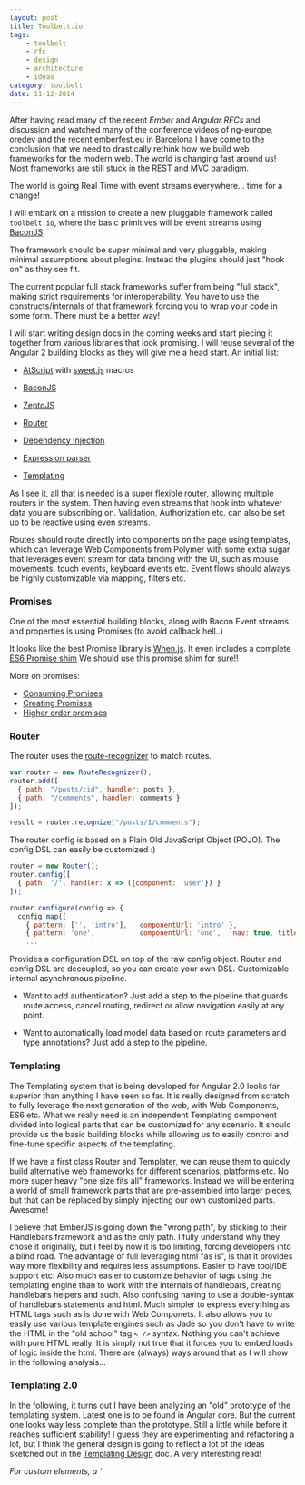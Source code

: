 ```yaml
---
layout: post
title: Toolbelt.io
tags:
    - toolbelt
    - rfc
    - design
    - architecture
    - ideas
category: toolbelt
date: 11-12-2014
---
```



After having read many of the recent *Ember* and *Angular RFCs* and discussion and watched many of the conference videos of ng-europe, oredev and the recent emberfest.eu in Barcelona I have come to the conclusion that we need to drastically rethink how we build web frameworks for the modern web. The world is changing fast around us! Most frameworks are still stuck in the REST and MVC paradigm.

The world is going Real Time with event streams everywhere... time for a change!

<!--more-->

I will embark on a mission to create a new pluggable framework called `toolbelt.io`, where the basic primitives will be event streams using [BaconJS](http://baconjs.github.io/).

The framework should be super minimal and very pluggable, making minimal assumptions about plugins. Instead the plugins should just "hook on" as they see fit.

The current popular full stack frameworks suffer from being "full stack", making strict requirements for interoperability. You have to use the constructs/internals of that framework forcing you to wrap your code in some form. There must be a better way!

I will start writing design docs in the coming weeks and start piecing it together from various libraries that look promising. I will reuse several of the Angular 2 building blocks as they will give me a head start.
An initial list:

- [AtScript](http://www.andrewconnell.com/blog/atscript-another-language-to-compile-down-to-javascript) with [sweet.js](http://sweetjs.org/) macros

- [BaconJS](http://baconjs.github.io/)
- [ZeptoJS](http://zeptojs.com/)
- [Router](https://github.com/angular/router)
- [Dependency Injection](https://github.com/angular/di.js)
- [Expression parser](https://github.com/angular/expressionist.js)
- [Templating](https://github.com/angular/templating)

As I see it, all that is needed is a super flexible router, allowing multiple routers in the system.
Then having even streams that hook into whatever data you are subscribing on. Validation, Authorization etc. can also be set up to be reactive using even streams.

Routes should route directly into components on the page using templates, which can leverage Web Components from Polymer with some extra sugar that leverages event stream for data binding with the UI, such as mouse movements, touch events, keyboard events etc. Event flows should always be highly customizable via mapping, filters etc.

### Promises

One of the most essential building blocks, along with Bacon Event streams and properties is using Promises (to avoid callback hell..)

It looks like the best Promise library is [When.js](https://github.com/cujojs/when). It even includes a complete [ES6 Promise shim](https://github.com/cujojs/when/blob/master/docs/es6-promise-shim.md)
We should use this promise shim for sure!!

More on promises:

- [Consuming Promises](http://know.cujojs.com/tutorials/promises/consuming-promises.html.md)
- [Creating Promises](http://know.cujojs.com/tutorials/promises/creating-promises.html.md)
- [Higher order promises]( http://know.cujojs.com/tutorials/promises/higher-order-promises-with-when)

### Router

The router uses the [route-recognizer](https://github.com/btford/route-recognizer) to match routes.

```js
var router = new RouteRecognizer();
router.add([
  { path: "/posts/:id", handler: posts },
  { path: "/comments", handler: comments }
]);

result = router.recognize("/posts/1/comments");
```

The router config is based on a Plain Old JavaScript Object (POJO). The config DSL can easily be customized :)

```js
router = new Router();
router.config([
  { path: '/', handler: x => ({component: 'user'}) }
]);

router.configure(config => {
  config.map([
    { pattern: ['', 'intro'],   componentUrl: 'intro' },
    { pattern: 'one',           componentUrl: 'one',   nav: true, title: 'Question 1' }
    ...
```

Provides a configuration DSL on top of the raw config object.
Router and config DSL are decoupled, so you can create your own DSL.
Customizable internal asynchronous pipeline.

- Want to add authentication? Just add a step to the pipeline that guards route access, cancel routing, redirect or allow navigation easily at any point.

- Want to automatically load model data based on route parameters and type annotations? Just add a step to the pipeline.

### Templating

The Templating system that is being developed for Angular 2.0 looks far superior than anything I have seen so far. It is really designed from scratch to fully leverage the next generation of the web, with Web Components, ES6 etc. What we really need is an independent Templating component divided into logical parts that can be customized for any scenario. It should provide us the basic building blocks while allowing us to easily control and fine-tune specific aspects of the templating.

If we have a first class Router and Templater, we can reuse them to quickly build alternative web frameworks for different scenarios, platforms etc. No more super heavy "one size fits all" frameworks. Instead we will be entering a world of small framework parts that are pre-assembled into larger pieces, but that can be replaced by simply injecting our own customized parts. Awesome!

I believe that EmberJS is going down the "wrong path", by sticking to their Handlebars framework and as the only path. I fully understand why they chose it originally, but I feel by now it is too limiting, forcing developers into a blind road. The advantage of full leveraging html "as is", is that it provides way more flexibility and requires less assumptions. Easier to have tool/IDE support etc. Also much easier to customize behavior of tags using the templating engine than to work with the internals of handlebars, creating handlebars helpers and such. Also confusing having to use a double-syntax of handlebars statements and html.
Much simpler to express everything as HTML tags such as is done with Web Componets.
It also allows you to easily use various template engines such as Jade so you don't have to write the HTML in the "old school" tag `< />` syntax. Nothing you can't achieve with pure HTML really. It is simply not true that it forces you to embed loads of logic inside the html. There are (always) ways around that as I will show in the following analysis...


### Templating 2.0

In the following, it turns out I have been analyzing an "old" prototype of the templating system. Latest one is to be found in Angular core. But the current one looks way less complete than the prototype. Still a little while  before it reaches sufficient stability! I guess they are experimenting and refactoring a lot, but I think the general design is going to reflect a lot of the ideas sketched out in the [Templating Design](https://github.com/kristianmandrup/templating/blob/master/DESIGN.md) doc.
A very interesting read!

<cite>
For custom elements, a `<template>` tag is required to prevent their immediate instantiation.
When template directives are nested, their order is defined by nesting multiple `<template>` tags with a single template directive on each one.
The execution context for the expressions of a template can be any object.
Uses html imports `<link import="sth.html"/>` for loading the templates of angular components.

A bidirectional naming strategy is used to connect a component class with its template url and vice versa. Angular can load the component class given a template url but also load the template given a component class. This is needed to support defining angular components as well as custom elements.""
</cite>

The docs contain a lot of info on how to achieve maximum performance while retaining flexibility...

<cite>
Double curly braces should have the same semantic at every place. E.g.

`<input foo="{{model}}" value="{{model}}">foo: {{model}}`

* `foo: {{model}}`: one way data binding with interpolation
* `value="{{model}}"`: bidirectional binding
* `foo="{{model}}"`: possibly unidirectional binding, depending on what the component chose to use as binding type.

I.e. by just looking at the template the binding type cannot be determined. Knowledge of directive specifics is required to understand the template.
</cite>

One way to solve this conundrum would be to indicate the binding direction using `-` as post- and/or prefix (see below).

`<input foo="{{model}}" value="{{-model-}}">foo: {{model-}}`


From the Template compiler code comments:

<cite>
Compiler walks the DOM and calls Selector.match on each node in the tree.
It collects the resulting ElementBinders and stores them in a tree which mimics
the DOM structure.
Lifetime: immutable for the duration of application."
</cite>

`compileChildNodes(container:NodeContainer, directives:ArrayOfClass):CompiledTemplate` compiles the nodes.

```js
// build a virtual DOM node
build(container:NodeContainer)
  ...

    return {
      container: container,
      binders: binders
    };


  if (index === 0 || compileElement.hasBindings()) {
    newLevel = parentLevel+1;
    if (index>0) {
      // if element has one or more bidings, add class 'ng-binder' to mark it
      compileElement.element.classList.add('ng-binder');
    }

    // push Binder onto a binders array for that node
    binders.push(compileElement.toBinder(newLevel));
  } else {
    newLevel = parentLevel;
  }

//elsewhere in compileRecurse ...

  if (nodeType == Node.ELEMENT_NODE) {
    var matchedBindings = this.selector.matchElement(node);
    var component;
    if (matchedBindings.component) {
      component = classFromDirectiveClass(matchedBindings.component);

      var compileElement = new CompileElement({
        level: parentElement.level+1,
        element: node,
        attrs: matchedBindings.attrs,
        decorators: matchedBindings.decorators.map(classFromDirectiveClass),
        component: component,
        customElement: matchedBindings.customElement
      });
      if (matchedBindings.template) {
        // special recurse for template directives
        this.compileElements.push(this._compileTemplateDirective(node, matchedBindings.template, compileElement));
      } else {
        this.compileElements.push(compileElement);
        this.compileRecurse(node, compileElement);
      }
    } else if (nodeType == Node.TEXT_NODE) {
      var textExpression = this.selector.matchText(node);
      if (textExpression) {
        parentElement.addTextBinder(textExpression, nodeIndex);
      }
    }
```

We get the general idea! Sweet and pretty "simple" :)

Digging deeper into the templating compiler found in `lib/compiler` we discover:

The `SelectorConfig` which provides the attribute discovery rules, easy to override/customize :)

```js
export function SelectorConfig() {
  return {
    interpolationRegex: /{{(.*?)}}/g,
    bindAttrRegex: /bind-(.+)/,
    eventAttrRegex: /on-(.+)/,
  };
}
```

The `ElementSelector` which can match both custom elements (Web Components) and Angular elements using a complex Regexp.

```js
var _SELECTOR_REGEXP =
    RegExpWrapper.create('^([-\\w]+)|' +    // "tag"
    '(?:\\.([-\\w]+))|' +                   // ".class"
    '(?:\\[([-\\w*]+)(?:=([^\\]]*))?\\])'); // "[name]", "[name=value]" or "[name*=value]"


var wildcard = new RegExp('\\*', 'g');
var CUSTOM_ELEMENT_RE = /^([^-]+)-([^-]*)$/;
```


The `CUSTOM_ELEMENT_RE` only matches elements (tags) with at least one dash, such as `<repeat-me>` but not `<repeatme>`. This is in line with `<x-toggle>` f.ex.

```js
  selectNode(builder:SelectedElementBindings, partialSelection, nodeName:string) {
    var partial;

    if (nodeName.match(CUSTOM_ELEMENT_RE)) {
      builder.customElement = true;
    }
```

The `SELECTOR_REGEXP` is used to match and split CSS selectors. It matches such patterns as: `ngrepeat` (element), `.alive` (class) and `[status]` (attribute)` on the individual element.

```js
function splitCss(selector:string):ArrayOfSelectorPart {
  var parts = [];
  var remainder = selector;
  var match;

  while (remainder !== '') {
    if ((match = SELECTOR_REGEXP.exec(remainder)) != null) {
      parts.push(SelectorPart.fromElement(match[1].toLowerCase()));
```

The code looks okay, but could definitely use some refactoring to be split into more classes for easier maintenance and better understanding of what parts constitute the whole compiler/builder and allow for customization by substituting individual classes.

### Template example

The template for the component

```html
<ng-element>
  <template ng-config="templating">
      <x-toggle label="Has child" bind-checked="hasChild"></x-toggle>
      <div>
        <!-- TODO: Syntax for binding to validity.valid -->
        <input type="text" class="username" bind-value="user"
          bind-validity="userValid" bind-validation-message="userError" required pattern=".{3,}">
        <span class="tst-error">
        {{userError}}
        </span>
      </div>
      <div class="message">
        Error: {{!userValid.valid}}, Message: {{greet(user)}}
      </div>
      <button on-click="incCounter()">Add</button>
      <p>
      <exp-greet bind-ng-if="hasChild" ng-if></exp-greet>
      </p>
  </template>
</ng-element>
```

We see that the the template has some bindings:

- `bind-value="user"`
- `bind-validity="userValid"`
- `bind-validation-message="userError"`

Events:

- `on-click="incCounter()"`

Expression via string interpolation: `{{!userValid.valid}}`

More on this micro syntax further below...

The greet component logic (selector: apply on any `<exp-greet>` tag)

```js
import {Provide} from 'di';
import {ComponentDirective} from 'templating';
import {ChangeEventConfig} from 'templating';

// component
@ComponentDirective({
  selector: 'exp-greet',
  shadowProviders: [GreetChangeEventConfig]
})
export class FirstComponent {
  constructor() {
    this.counter = 0;
    this.user = null;
    this.userValid = {};
  }

  greet(name) {
    if (!name) {
      return 'Hello everybody (' + this.counter + ')';
    }

    return 'Hello ' + name + ' (' + this.counter + ')';
  }

  incCounter() {
    this.counter++;
  }
}
```

In the annotation we have to specify out binding in some cases.

```js
@DecoratorDirective({
  selector: '[ng-model]',
  bind: {
    'value': 'value',
    'ngModelValid': 'ngModelValid'
  },
  observe: {
    'value': 'validate'
  }
})
```

This can be optimized by using [binding naming conventions](https://github.com/angular/router/issues/17).
Also not that a component can be made to be attach aware, so that when it is being attached it will be compiled

```js
@AttachAware
export class NgModel {

...
// Annotation that enables the diAttached and diDetached callback
export class AttachAware extends Queryable {
  constructor() {
    super('attachAware');
  }
}

// Annotation that enables the domMoved callback
export class DomMovedAware extends Queryable {
```

We import the template which imports the underlying component logic via a simple naming convention :)
`greet.html` will find `greet.js`

```html
<head>
...
  <link rel="import" href="greet.html">
</head>
<body>
  <exp-greet></exp-greet>
</body>
```

The templating also has support for ng-repeat already...

```html
<button ng-repeat bind-ng-repeat="tabs" on-click="select(row)">
  {{row.title}}
</button>
```

It uses the syntax I proposed in my earlier critique. Wonder if they listened of if Rob and I just think very alike! I believe the later.

We can see that the `ngRepeat` is a `TemplateDirective` which observes `ngRepeat[]`, the value of the `ngRepeat` attribute? and calls `ngRepeatChanged` on any change.

```js
@TemplateDirective({
  selector: '[ng-repeat]',
  bind: {
    'ngRepeat': 'ngRepeat'
  },
  observe: {
    'ngRepeat[]': 'ngRepeatChanged'
  }
})
```

Currently it is hardcoded to use `.item` on each change as per `addRow(entry.item);`

```js
export class NgRepeat {
  ...
  ngRepeatChanged(changeRecord) {
    var self = this;
    if (changeRecord && changeRecord.additionsHead && !changeRecord.movesHead && !changeRecord.removalsHead) {
      var entry = changeRecord.additionsHead;
      while (entry) {
        addRow(entry.item);
```

The observation is setup and initiated here, using the `WatchGroup` from `watchtower.js`

```js
function setupDirectiveObserve(directive, observedExpressions) {
  @Inject(WatchGroup, directive)
  @TransientScope
  function setup(watchGroup, directiveInstance) {
    for (var expression in observedExpressions) {
      initObservedProp(expression, observedExpressions[expression]);
    }

    function initObservedProp(expression, methodName) {
      var match = expression.match(/(.*)\[\]$/);
      var collection = false;
      if (match) {
        expression = match[1];
        collection = true;
      }
      watchGroup.watch({expression, context:directiveInstance, collection,
          callback: (...changeData) => directiveInstance[methodName](...changeData)
      });
    }
  }

  return setup;
}
```

For TabContainer we see that it also observes on an ng-repeat attribute called `tabs`.
Here we also set `shadowDOM: true` as part of the annotation...

```js
@ComponentDirective({
  selector: 'tab-container',
  observe: {
    'tabs[]': 'tabsChanged'
  },
  shadowDOM: true
})
```

And the repeat!

```html
<button ng-repeat bind-ng-repeat="tabs" on-click="select(row)">
  {{row.title}}
</button>
```

The use of the shadowDOM annotation looks very interesting!!

```js
// ViewFactory._initComponentDirective(...)

if (annotation.shadowDOM) {
  createShadowRoot(element).appendChild(childData.container);
} else {
  element.innerHTML = '';
  element.appendChild(childData.container);
```

So I assume it means, that the TabContainer will be added to the Shadow DOM and not the real DOM! Wauw!

After having spent a few hours peeking into the new Templating engine I must say it looks pretty amazing.
However I would like it to be split into a few moe logical parts that can be maintained/substituted individually such as:

- Directive + Annotations logic
- View + View Factory
- Tree Node compiler/builder

### Expression parser

The Expression parser will be used for string interpolation if/when needed.

See examples [here](https://github.com/angular/expressionist.js/blob/master/test/parser.spec.js)
We should avoid complex logic in the HTML. Better to hide most of it in (or as) a component!

Dependency Injection will be the way to plugin various parts.

Then the main artifacts will be:

- Routers
- Directive
- Event streams and Properties
- Services (that encapsulate event streams)

A Directive can be one of:

- Component
- Decorator
- Template

### Component

*Component* creates a custom component composed of a `View` and a `Controller`. You can use it as a custom HTML element. Also, the router can map routes to Components

```js
@ComponentDirective({
    selector:'tab-container',
})
export class TabContainer {  
    constructor(panes:Query<Pane>) {
        this.panes = panes;
    }

    select(selectedPane:Pane) { ... }
}
```


### Decorator

*Decorator* decorates existing HTML element/component with additional behaviour.

```js
@DecoratorDirective({
    selector:'[ng-show]',
    bind: { 'ngShow': 'ngShow' },
    observe: {'ngShow': 'ngShowChanged'}
})
export class NgShow {  
    constructor(element:Element) {
        this.element = element;
    }

    ngShowChanged(newValue){
        if(newValue){
            this.element.style.display = 'block';
        }else{
            this.element.style.display = 'none';
        }
    }
}
```

The `bind` in the Directive will only be required if you need to map to a different setter.
We should always call setters instead of setting component attributes directly. This allows us to intervene,
add validation, filtering, mapping etc.

### Template

*Template* controls when and how the template is instantiated and inserted into the DOM.

```js
@TemplateDirective({
    selector: '[ng-if]',
    bind: {'ngIf': 'ngIf'},
    observe: {'ngIf': 'ngIfChanged'}
})
export class NgIf {  
    constructor(viewFactory:BoundViewFactory, viewPort:ViewPort) {
        this.viewFactory = viewFactory;
        this.viewPort = viewPort;
        this.view = null;
    }

    ngIfChanged(value) {
        if (!value && this.view) {
            this.view.remove();
            this.view = null;
        }

        if (value) {
            this.view = this.viewFactory.createView();
            this.view.appendTo(this.viewPort);
        }
    }
}
```

### How it could work

"So, when you are setting up your routes, you simply map the router to a `ComponentDirective` (which consists of a view and controller".

The following example would instead use an event stream...

```js
@ComponentDirective
export class CustomerEditController {  
    constructor(server:Server) {
        this.server = server;
        this.customer = null;
    }

    activate(customerId) {
        return this.server.loadCustomer(customerId)
            .then(response => this.customer = response.customer);
    }
}
```

## Data binding and string interpolation

In the initial Angular 2.0 announcement and spec, they had some pretty radical proposals for HTML microsyntaxes to distinguish framework specific parts from Web Components.

Angular 2.0 proposal: `<img [src]="pane.icon"><span>${pane.name}</span>`

Bindings are unidirectional from model/controller to view (by default).

My proposal: `<img b-src="pane.icon"><span>${pane.name}</span>`

### Data binding

I would just find any HTML atttribute starting with `b-` (b for bound).

You could further customize as follows `<name-input name="name" b-value="value:name; strategy:sync" />`

For simple examples you could use `<name-input name="name" b-value="-value-" />` with:

`-name` : 1-way in
`name-` : 1-way out (default)
`-name-` : 2-way binding

See previous post on Angular 2.0 for details ;)

### Binding with Bacon Models

All UI databinding should be based on event streams and properties.

We can leverage the [BJQ](https://github.com/baconjs/bacon.jquery) (Bacon JQuery) library:

This library is intended as a replacement for *Bacon.UI*. It provides the same functionality, with the addition of two-way bound Models, model composition and lenses.

[bacon.model](https://www.npmjs.org/package/bacon.model) Adds Model, Binding and Lens objects to core library to support advanced binding.

The BJQ API consists of methods for creating a Model representing the state of a DOM element or a group of DOM elements.

```js
// binding for "left" text field
left = bjq.textFieldValue($("#left"))
// binding for "right" text field
right = bjq.textFieldValue($("#right"))
// make a two-way binding between these two
// values in the two fields will now stay in sync
right.bind(left)
// Make a one-way side effect: update label text on changes, uppercase
right.map(".toUpperCase").changes().assign($("#output"), "text")
// Add an input stream for resetting the value
left.addSource($("#reset").asEventStream("click").map(""))
```

BJQ adds methods to JQuery, for performing animations and wrapping the result Promise into an EventStream. For example

`var fadeOut = $("#thing").fadeOutE("fast")`

BJQ provides helpers for JQuery AJAX. All the methods return an EventStream of AJAX results. AJAX errors are mapped into Error events in the stream.

`Bacon.Model.combine(template)`

Creates a composite model using a template. For example:

```js
// Model for the number of cylinders
cylinders = bjb.Model(12)
// Model for the number of doors
doors = bjb.Model(2)
// Composite model for the whole car
car = bjb.Model.combine {
  price: "expensive",
  engine: { type: "gas", cylinders},
  doors
}
```

Awesome magic!

We need to experiment more on how to fit this in to a larger framework...

More links on BaconJS:

- [Bacon for dummies](http://neethack.com/2013/02/bacon-dot-js-for-dummies/)
- [Bacon Registration form tutorial](http://nullzzz.blogspot.fi/2012/11/baconjs-tutorial-part-ii-get-started.html)
- [FRP with Bacon](http://blog.flowdock.com/2013/01/22/functional-reactive-programming-with-bacon-js/)
- [Reactive Search UI](http://joefiorini.com/posts/implementing-a-functional-reactive-search-ui-with-baconjs)
- [FRP intro](http://sean.voisen.org/blog/2013/09/intro-to-functional-reactive-programming/)
- [Bacon and D3](http://www.scottlogic.com/blog/2014/07/23/frp-with-bacon-and-d3.html)
- [Bacon on the server](http://blog.carbonfive.com/2014/09/23/bacon-js-node-js-mongodb-functional-reactive-programming-on-the-server/)
- [Bacon Cheatsheet](http://www.cheatography.com/proloser/cheat-sheets/bacon-js/)

Utils/libraries

- [bacontrap](https://www.npmjs.org/package/bacontrap) for handling keyboard mouse events
- [bacon.decorate](https://www.npmjs.org/package/bacon.decorate)
- [Promised land](https://www.npmjs.org/package/promised-land)
- [bacon-browser](https://github.com/sykopomp/bacon-browser)


`promised-land` let's you send events around between modules in an async world.  Just emit the event as you are used to and the `promised-land` will take care of the rest. You can ask for the Promise before event is published or after. That means you don't need to think about any initialization order anymore.
For the actual Promise implementation I have picked Bluebird library.

Perhaps *promised-land* could be an answer to the performance issues that can be encountered when using promises , see : [promises performance hits](http://thanpol.as/javascript/promises-a-performance-hits-you-should-be-aware-of/#conclusions)

`bacon.decorate` can simplify consumption of different APIs which are callbacks, promises or sync.

APIs are hard. Sometimes they can have you provide a callback, other times they return a promise or be synchronous. You can unify the usage of your API and abstract concepts like sync or async, by using the paradigm Functional Reactive Programming with the help of a implementation called Bacon.js.

Decorates any API to act as a simple Bacon property.

`decorate.autoValue` chooses wrapping type based on type of value returned from function.

`bacon-browser` is a collection of browser-related Bacon.Observables for use with Bacon.js. It provides a variety of useful utilities for commonly-performed tasks, such as checking whether a DOM elevent is being "held" with a mouse click (for drag and drop), properties that represent the window dimensions (instead of having to hook into window.onresize yourself), hooking into browser animationFrames, and many more.

To observe changes we can use either [behold](https://www.npmjs.org/package/behold),  [Object.observe](https://github.com/Polymer/observe-js) polyfill or [watchtower.js] (https://github.com/angular/watchtower.js/).

*watchtower* looks like the best option for now as it has clean separation and several layers.
See [design document](https://docs.google.com/document/d/10W46qDNO8Dl0Uye3QX0oUDPYAwaPl0qNy73TVLjd1WI/edit#)

See [observer.spec](https://github.com/angular/watchtower.js/blob/master/test/observer.spec.js) and [watchgroup.spec](https://github.com/angular/watchtower.js/blob/master/test/watchgroup.spec.js) for examples on API usage.

"The second layer adds function, closure, method invocation and coalescing on top of Layer 1. It is unlikely that such functionality will be implemented by VM which is the reason for the separation. "

Ideally we should (perhaps) capture the changes in a BaconJS event stream!

```js
var todoModel = {
  label: 'Default',
  completed: false

};

function observer(changes){
  changes.forEach(function(change, i){
    console.log(change);
  })

};

Object.observe(todoModel, observer, ['delete']);


todoModel.label = 'Buy some milk';

// No changes reported
```

### Real Time Server data streaming

The framework should target real time data streaming from one or more external channels.

Integrations:

- Wakanda
- ...

*Wakanda*

It would be nice to integrate with [Wakanda](http://www.wakanda.org/) for the backend. They now also support [Server Side Events](https://github.com/AMorgaut/wakanda-eventsource).

On the server

```js
var sse = require('wakanda-eventsource');
sse.pushEvent(
    'item.purchased',
    {
        nb: 5,
        type: 'DVD'
    },
    true // encode in JSON
);
```

Client

```js
// ask to receive only "itempurchased" and "ordercancelled" events
// adding onmessage listener or listener for any other events than the listed
// ones will have no effect
var sse = new EventSource('/eventsource/item.purchased,order.cancelled');

sse.addEventListener('item.purchased', function (event) {
    var data = JSON.parse(event.data);
    console.log(data.nb, '"' + data.type + '"', 'items have been purchased')
});
```

We just need to wrap CRUD actions in a nice REST style message API similar to what [Sails](http://sailsjs.org/) does.


### Reactive Extensions vs Bacon

Reactive Extensions (Rx) is a library for composing asynchronous and event-based programs using observable sequences and LINQ-style query operators.

Data sequences can take many forms, such as a stream of data from a file or web service, web services requests, system notifications, or a series of events such as user input.

Reactive Extensions represents all these data sequences as observable sequences. An application can subscribe to these observable sequences to receive asynchronous notifications as new data arrive.


- [Rx book](http://xgrommx.github.io/rx-book/)
- [Rx with Bacon](http://xgrommx.github.io/rx-book/content/mappingr_rxjs_from_different_libraries/bacon/README.html)

Bacon.js is quite similar to RxJs, so it should be pretty easy to pick up. The major difference is that in bacon, there are two distinct kinds of Observables: the EventStream and the Property. The former is for discrete events while the latter is for observable properties that have the concept of "current value".

Also, there are no "cold observables", which means also that all EventStreams and Properties are consistent among subscribers: when as event occurs, all subscribers will observe the same event. If you're experienced with RxJs, you've probably bumped into some wtf's related to cold observables and inconsistent output from streams constructed using scan and startWith. None of that will happen with bacon.js.

Error handling is also a bit different: the Error event does not terminate a stream. So, a stream may contain multiple errors. To me, this makes more sense than always terminating the stream on error; this way the application developer has more direct control over error handling. You can always use stream.endOnError() to get a stream that ends on error!

## Micro-syntax for templating

We need to build a virtual DOM similar to what React does. Thus we need to recognise special attributes in the HTML then act accordingly to build the graph/model that maps to the DOM.

My thought stream on this can be found [here](https://github.com/angular/angular/issues/133#issuecomment-62538901)

### Repeat and Events

Angular 2.0 proposal:

`<div [ng-repeat|pane]="panes" class="tab" (^click)="select(pane)"> `

My proposal:

`<div bind-ng-repeat="name:panes" class="tab" on-click="call: select(pane); bubble:true">`

### Repeat

My proposal: `<div bind-ng-repeat="list:panes; item:pane" class="tab">`

### Events

Angular 2.0 proposal:

`<div (click)="select(pane)"> `

`<div (^click)="select(pane)"> ` with click events with bubbling

My proposals:

`<div on-click="select(pane)">`

`<div on-click="call: select(pane); bubble:true">`

The `on-click` handler will be matched as a click event handler and these arguments will be sent to the
handler: `{call: select(pane), bubble:true}`.


### More advanced scenarios

It would likely be a good idea to set an `ng` namespace in the `<html>` element and allow for custom namespaces further down, so that you can distinguish core tags provided by [Angular](www.angularjs.org), your own tags (own namespace) and those provided by various 3rd parties :)
This is in line with templating strategies used in Java, .NET and Android f.ex.

```html
<html xmlns:ng="http://www.angularjs.org" width="40" height="40">
   ...
   <body>
       <input name="first-name" ng:bind-value="name" ng:ctrl-value="sync" />
       ...
</html>
```

`ng` could be the default namespace which is looked up in angular core. For other namespaces you would have to register your directives for that namespace so it only looks up in that namespace registry.
This would also improve performance and scale much better and at levels (including app maintenance!).

Here I propose to decorate binding between template and component with a controller, which manages dataflow between them, here a `sync` controller which provides basic two-way data binding.

Alternative shorthand syntax

`<input name="first-name" ng:value="bind:name; ctrl: sync" />`

Why not decouple the specification of data flow attributes to use to minimize controller logic and having a central place where we can control such cross-cutting concerns...

```css
$bound-input-value=input @value {
  stream-type: bacon;
  binding: 2-way;
}

// would be nice to inherit from previous via sth like scss :)

input[type=text] @value {
  mixin $bound-input-value;
  stream-debounce: 200ms;
  stream-filter: no-spaces;
}

input[type=search] @value {
  mixin $bound-input-value
  stream-debounce: 500ms;
  stream-filter: none;
  binding: 1-way;
}
```

The above would be better achieved in javascript via json or in pure code form, to allow for mixins, inheritance etc. while still keeping declarative syntax.
Instead we could use the Directive pattern once again and simply have each one as yet another Decorator layer! They could then load whatever config from an external source such as a json file/repo or whatever!

Maybe this is a little "over-architectured", but just to illustrate some possibilities!!

```js
@Controller
  selector: 'ng-value@ctrl'
class BindingController
  constructor(Element: component, Object: attrs)
    switch (attr.ctrl)
      case 'sync'
         new SyncController(...)

class SyncController extends BindingController
  constructor(Element: component, Object: attrs)
     if (attr.stream)
        StreamerFactory.build(component, attrs)
```

```js
class StreamerFactory
  constructor(Element: component, Object: attrs)
    // setup event streamer binding via attrs hash

StreamerFactory.defaultStreamer = BaconStreamer
```
